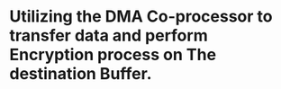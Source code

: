 # Utilizing the DMA Co-processor to transfer data and perform Encryption process on The destination Buffer.
